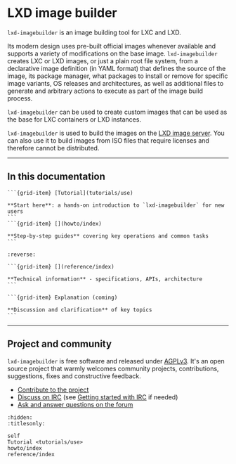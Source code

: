 # LXD image builder

`lxd-imagebuilder` is an image building tool for LXC and LXD.

Its modern design uses pre-built official images whenever available and supports a variety of modifications on the base image.
`lxd-imagebuilder` creates LXC or LXD images, or just a plain root file system, from a declarative image definition (in YAML format) that defines the source of the image, its package manager, what packages to install or remove for specific image variants, OS releases and architectures, as well as additional files to generate and arbitrary actions to execute as part of the image build process.

`lxd-imagebuilder` can be used to create custom images that can be used as the base for LXC containers or LXD instances.

`lxd-imagebuilder` is used to build the images on the [LXD image server](https://images.lxd.canonical.com/).
You can also use it to build images from ISO files that require licenses and therefore cannot be distributed.

---

## In this documentation

````{grid} 1 1 2 2
```{grid-item} [Tutorial](tutorials/use)

**Start here**: a hands-on introduction to `lxd-imagebuilder` for new users
```
```{grid-item} [](howto/index)

**Step-by-step guides** covering key operations and common tasks
```
````

````{grid} 1 1 2 2
:reverse:

```{grid-item} [](reference/index)

**Technical information** - specifications, APIs, architecture
```

```{grid-item} Explanation (coming)

**Discussion and clarification** of key topics
```
````

---

## Project and community

`lxd-imagebuilder` is free software and released under [AGPLv3](https://www.gnu.org/licenses/agpl-3.0.en.html).
It's an open source project that warmly welcomes community projects, contributions, suggestions, fixes and constructive feedback.

- [Contribute to the project](https://github.com/canonical/lxd-imagebuilder/blob/master/CONTRIBUTING.md)  <!-- wokeignore:rule=master -->
- [Discuss on IRC](https://web.libera.chat/#lxd) (see [Getting started with IRC](https://discourse.ubuntu.com/t/getting-started-with-irc/37907) if needed)
- [Ask and answer questions on the forum](https://discourse.ubuntu.com/c/lxd/)

```{toctree}
:hidden:
:titlesonly:

self
Tutorial <tutorials/use>
howto/index
reference/index
```
